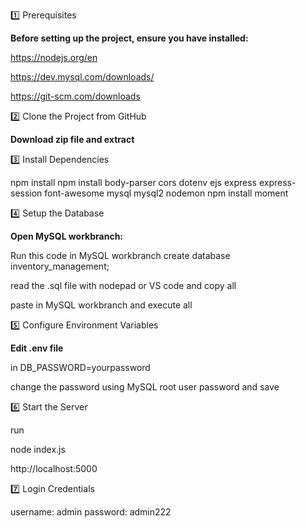 1️⃣ Prerequisites

**Before setting up the project, ensure you have installed:**

https://nodejs.org/en

https://dev.mysql.com/downloads/

https://git-scm.com/downloads

2️⃣ Clone the Project from GitHub

**Download zip file and extract**

3️⃣ Install Dependencies

npm install
npm install body-parser cors dotenv ejs express express-session font-awesome mysql mysql2 nodemon
npm install moment

4️⃣ Setup the Database

**Open MySQL workbranch:**

Run this code in MySQL workbranch
create database inventory_management;

read the .sql file with nodepad or VS code and copy all

paste in MySQL workbranch and execute all

5️⃣ Configure Environment Variables

**Edit .env file**

in DB_PASSWORD=yourpassword

change the password using MySQL root user password and save

6️⃣ Start the Server

run

node index.js

http://localhost:5000


7️⃣ Login Credentials

username: admin
password: admin222


